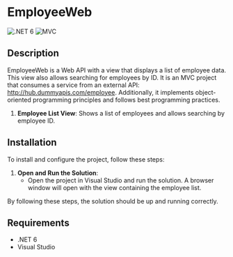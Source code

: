 # EmployeeWeb
![.NET 6](https://img.shields.io/badge/.NET-6-blue) ![MVC](https://img.shields.io/badge/MVC-5.2.7-blue)
## Description

EmployeeWeb is a Web API with a view that displays a list of employee data. This view also allows searching for employees by ID. It is an MVC project that consumes a service from an external API: http://hub.dummyapis.com/employee. Additionally, it implements object-oriented programming principles and follows best programming practices.

1. **Employee List View**: Shows a list of employees and allows searching by employee ID.

## Installation

To install and configure the project, follow these steps:

1. **Open and Run the Solution**:
   - Open the project in Visual Studio and run the solution. A browser window will open with the view containing the employee list.

By following these steps, the solution should be up and running correctly.

## Requirements

- .NET 6
- Visual Studio
